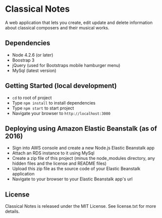 # Classical Notes

A web application that lets you create, edit update and delete information about classical composers and their musical works.

## Dependencies

* Node 4.2.6 (or later)
* Boostrap 3
* jQuery (used for Bootstraps mobile hamburger menu)
* MySql (latest version)

## Getting Started (local development)

* `cd` to root of project
* Type `npm install` to install dependencies
* Type `npm start` to start project
* Navigate your browser to `http://localhost:3000`

## Deploying using Amazon Elastic Beanstalk (as of 2016)

* Sign into AWS console and create a new Node.js Elastic Beanstalk app
* Attach an RDS instance to it using MySql
* Create a zip file of this project (minus the node_modules directory, any hidden files and the license and README files)
* Upload this zip file as the source code of your Elastic Beanstalk application
* Navigate to your browser to your Elastic Beanstalk app's url

## License

Classical Notes is released under the MIT License. See license.txt for more details.
